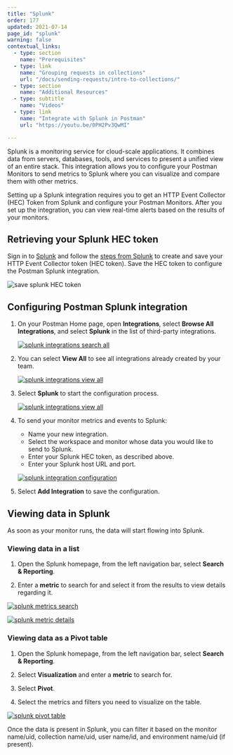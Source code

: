 ```yaml
---
title: "Splunk"
order: 177
updated: 2021-07-14
page_id: "splunk"
warning: false
contextual_links:
  - type: section
    name: "Prerequisites"
  - type: link
    name: "Grouping requests in collections"
    url: "/docs/sending-requests/intro-to-collections/"
  - type: section
    name: "Additional Resources"
  - type: subtitle
    name: "Videos"
  - type: link
    name: "Integrate with Splunk in Postman"
    url: "https://youtu.be/0PH2Pv3QwMI"

---
```


Splunk is a monitoring service for cloud-scale applications. It combines data from servers, databases, tools, and services to present a unified view of an entire stack. This integration allows you to configure your Postman Monitors to send metrics to Splunk where you can visualize and compare them with other metrics.

Setting up a Splunk integration requires you to get an HTTP Event Collector (HEC) Token from Splunk and configure your Postman Monitors. After you set up the integration, you can view real-time alerts based on the results of your monitors.

## Retrieving your Splunk HEC token

Sign in to [Splunk](https://login.splunk.com) and follow the [steps from Splunk](https://docs.splunk.com/Documentation/Splunk/8.1.0/Metrics/GetMetricsInOther#Get_metrics_in_from_clients_over_HTTP_or_HTTPS
) to create and save your HTTP Event Collector token (HEC token). Save the HEC token to configure the Postman Splunk integration.

![save splunk HEC token](https://assets.postman.com/postman-docs/splunk-http-event-collection-token-created.jpg)

## Configuring Postman Splunk integration

1. On your Postman Home page, open **Integrations**, select **Browse All Integrations**, and select **Splunk** in the list of third-party integrations.

   [![splunk integrations search all](https://assets.postman.com/postman-docs/splunk-all-search.jpg)](https://assets.postman.com/postman-docs/splunk-all-search.jpg)

1. You can select **View All** to see all integrations already created by your team.

   [![splunk integrations view all](https://assets.postman.com/postman-docs/splunk-view-all.jpg)](https://assets.postman.com/postman-docs/splunk-view-all.jpg)

1. Select **Splunk** to start the configuration process.

   [![splunk integrations view all](https://assets.postman.com/postman-docs/splunk-all-search.jpg)](https://assets.postman.com/postman-docs/splunk-all-search.jpg)

1. To send your monitor metrics and events to Splunk:

   * Name your new integration.
   * Select the workspace and monitor whose data you would like to send to Splunk.
   * Enter your Splunk HEC token, as described above.
   * Enter your Splunk host URL and port.

   [![splunk integration configuration](https://assets.postman.com/postman-docs/splunk-add-integration.jpg)](https://assets.postman.com/postman-docs/splunk-add-integration.jpg)

1. Select **Add Integration** to save the configuration.

## Viewing data in Splunk

As soon as your monitor runs, the data will start flowing into Splunk.

### Viewing data in a list

1. Open the Splunk homepage, from the left navigation bar, select **Search & Reporting**.

1. Enter a **metric** to search for and select it from the results to view details regarding it.

[![splunk metrics search](https://assets.postman.com/postman-docs/splunk-search-events-metric-example3.jpg)](https://assets.postman.com/postman-docs/splunk-search-events-metric-example3.jpg)

[![splunk metric details](https://assets.postman.com/postman-docs/splunk-search-events-metric-example2.jpg)](https://assets.postman.com/postman-docs/splunk-search-events-metric-example2.jpg)

### Viewing data as a Pivot table

1. Open the Splunk homepage, from the left navigation bar, select **Search & Reporting**.

1. Select **Visualization** and enter a **metric** to search for.

1. Select **Pivot**.

1. Select the metrics and filters you need to visualize on the table.

[![splunk pivot table](https://assets.postman.com/postman-docs/splunk-search-event-pivot-example.jpg)](https://assets.postman.com/postman-docs/splunk-search-event-pivot-example.jpg)

Once the data is present in Splunk, you can filter it based on the monitor name/uid, collection name/uid, user name/id, and environment name/uid (if present).

